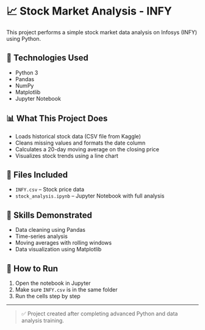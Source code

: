 # 📈 Stock Market Analysis - INFY

This project performs a simple stock market data analysis on Infosys (INFY) using Python.

## 🔧 Technologies Used
- Python 3
- Pandas
- NumPy
- Matplotlib
- Jupyter Notebook

## 📊 What This Project Does

- Loads historical stock data (CSV file from Kaggle)
- Cleans missing values and formats the date column
- Calculates a 20-day moving average on the closing price
- Visualizes stock trends using a line chart

## 📁 Files Included

- `INFY.csv` – Stock price data
- `stock_analysis.ipynb` – Jupyter Notebook with full analysis

## 🧠 Skills Demonstrated

- Data cleaning using Pandas
- Time-series analysis
- Moving averages with rolling windows
- Data visualization using Matplotlib

## 📌 How to Run
1. Open the notebook in Jupyter
2. Make sure `INFY.csv` is in the same folder
3. Run the cells step by step

---

> ✅ Project created after completing advanced Python and data analysis training.

